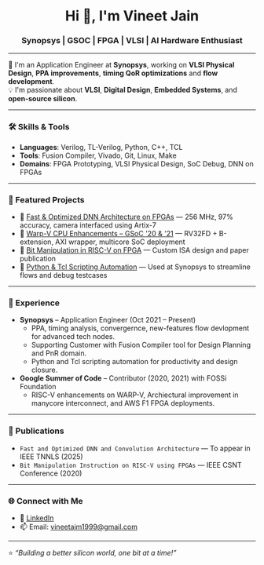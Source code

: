 <h1 align="center">Hi 👋, I'm Vineet Jain</h1>
<h3 align="center"> Synopsys | GSOC | FPGA | VLSI | AI Hardware Enthusiast </h3>

---

🌟 I'm an Application Engineer at **Synopsys**, working on **VLSI Physical Design**, **PPA improvements**, **timing QoR optimizations** and **flow development**.  
💡 I'm passionate about **VLSI**, **Digital Design**, **Embedded Systems**, and **open-source silicon**.

---

### 🛠️ Skills & Tools
- **Languages**: Verilog, TL-Verilog, Python, C++, TCL
- **Tools**: Fusion Compiler, Vivado, Git, Linux, Make  
- **Domains**: FPGA Prototyping, VLSI Physical Design, SoC Debug, DNN on FPGAs  
---

### 📌 Featured Projects
- 🔬 [Fast & Optimized DNN Architecture on FPGAs](#) — 256 MHz, 97% accuracy, camera interfaced using Artix-7  
- 🚀 [Warp-V CPU Enhancements – GSoC '20 & '21](#) — RV32FD + B-extension, AXI wrapper, multicore SoC deployment  
- 🧠 [Bit Manipulation in RISC-V on FPGA](#) — Custom ISA design and paper publication  
- 🔧 [Python & Tcl Scripting Automation](#) — Used at Synopsys to streamline flows and debug testcases
---

### 🏢 Experience
- **Synopsys** – Application Engineer (Oct 2021 – Present)  
  - PPA, timing analysis, convergernce, new-features flow devlopment for advanced tech nodes.
  - Supporting Customer with Fusion Compiler tool for Design Planning and PnR domain.
  - Python and Tcl scripting automation for productivity and design closure. 
- **Google Summer of Code** – Contributor (2020, 2021) with FOSSi Foundation  
  - RISC-V enhancements on WARP-V, Archiectural improvement in manycore interconnect, and AWS F1 FPGA deployments.

---

### 📜 Publications
- `Fast and Optimized DNN and Convolution Architecture` — To appear in IEEE TNNLS (2025)  
- `Bit Manipulation Instruction on RISC-V using FPGAs` — IEEE CSNT Conference (2020)
---

### 🌐 Connect with Me
- 💼 [LinkedIn](https://www.linkedin.com/in/vineetjain78//)
- 📫 Email: vineetajm1999@gmail.com

---

⭐ _“Building a better silicon world, one bit at a time!”_
